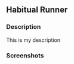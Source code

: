 <h2>Habitual Runner</h2>

<h3>Description</h3>

<p>
  This is my description
 </p>
 <h3>Screenshots</h3>
